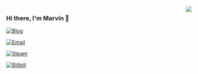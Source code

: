<!-- You can click [here](https://laji.blog) to jump to my blog. -->


<img align='right' src="https://github-readme-stats.vercel.app/api?username=zanwingMak&show_icons=true&theme=dracula">

### Hi there, I'm Marvin 👋

[![Blog](https://img.shields.io/static/v1?label=Blog&message=laji.blog&color=&logo=bloglovin&style=flat-square&logoColor=white)](https://laji.blog)

[![Email](https://img.shields.io/static/v1?label=Email&message=my@laji.email&color=5194f0&logo=gmail&style=flat-square&logoColor=white)](mailto:my@laji.email)

[![Steam](https://img.shields.io/static/v1?label=Steam&message=xiaomai0830&color=important&logo=steam&style=flat-square&logoColor=white)](https://steamcommunity.com/id/xiaomai0830)

[![Bilibili](https://img.shields.io/static/v1?label=Bilibili&message=M_NinE&color=ff69b4&logo=bilibili&style=flat-square&logoColor=white)](https://space.bilibili.com/553591)

<!-- ![Marvin's github stats](https://github-readme-stats.vercel.app/api?username=zanwingMak&show_icons=true&theme=dracula) -->


<!-- ![Top Langs](https://github-readme-stats.vercel.app/api/top-langs/?username=zanwingMak) -->

<!--
**ZanwingMak/zanwingMak** is a ✨ _special_ ✨ repository because its `README.md` (this file) appears on your GitHub profile.

Here are some ideas to get you started:

- 🔭 I’m currently working on ...
- 🌱 I’m currently learning ...
- 👯 I’m looking to collaborate on ...
- 🤔 I’m looking for help with ...
- 💬 Ask me about ...
- 📫 How to reach me: ...
- 😄 Pronouns: ...
- ⚡ Fun fact: ...
-->
